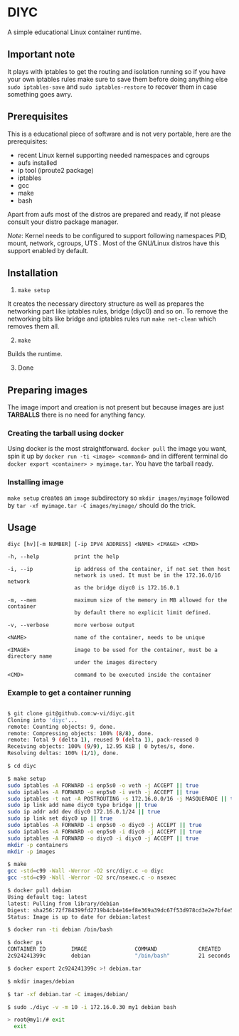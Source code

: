 # DIYC

A simple educational Linux container runtime.

## Important note

It plays with iptables to get the routing and isolation running so if
you have your own iptables rules make sure to save them before doing
anything else `sudo iptables-save` and `sudo iptables-restore` to
recover them in case something goes awry.

## Prerequisites

This is a educational piece of software and is not very portable, here
are the prerequisites:

- recent Linux kernel supporting needed namespaces and cgroups
- aufs installed
- ip tool (iproute2 package)
- iptables
- gcc
- make
- bash

Apart from aufs most of the distros are prepared and ready, if not
please consult your distro package manager.

*Note*: Kernel needs to be configured to support following namespaces
PID, mount, network, cgroups, UTS . Most of the GNU/Linux distros have
this support enabled by default.


## Installation

1. `make setup`

It creates the necessary directory structure as well as prepares the
networking part like iptables rules, bridge (diyc0) and so on. To
remove the networking bits like bridge and iptables rules run `make
net-clean` which removes them all.

2. `make`

Builds the runtime.

3. Done


## Preparing images

The image import and creation is not present but because images are
just **TARBALLS** there is no need for anything fancy.


### Creating the tarball using docker

Using docker is the most straightforward. `docker pull` the image you
want, spin it up by `docker run -ti <image> <command>` and in
different terminal do `docker export <container> > myimage.tar`. You
have the tarball ready.

### Installing image

`make setup` creates an `image` subdirectory so
`mkdir images/myimage` followed by
`tar -xf myimage.tar -C images/myimage/`
should do the trick.


## Usage

`diyc [hv][-m NUMBER] [-ip IPV4 ADDRESS] <NAME> <IMAGE> <CMD>`

    -h, --help           print the help

    -i, --ip             ip address of the container, if not set then host
                         network is used. It must be in the 172.16.0/16 network
                         as the bridge diyc0 is 172.16.0.1

    -m, --mem            maximum size of the memory in MB allowed for the container
                         by default there no explicit limit defined.

    -v, --verbose        more verbose output

    <NAME>               name of the container, needs to be unique

    <IMAGE>              image to be used for the container, must be a directory name
                         under the images directory

    <CMD>                command to be executed inside the container



### Example to get a container running

```sh

$ git clone git@github.com:w-vi/diyc.git
Cloning into 'diyc'...
remote: Counting objects: 9, done.
remote: Compressing objects: 100% (8/8), done.
remote: Total 9 (delta 1), reused 9 (delta 1), pack-reused 0
Receiving objects: 100% (9/9), 12.95 KiB | 0 bytes/s, done.
Resolving deltas: 100% (1/1), done.

$ cd diyc

$ make setup
sudo iptables -A FORWARD -i enp5s0 -o veth -j ACCEPT || true
sudo iptables -A FORWARD -o enp5s0 -i veth -j ACCEPT || true
sudo iptables -t nat -A POSTROUTING -s 172.16.0.0/16 -j MASQUERADE || true
sudo ip link add name diyc0 type bridge || true
sudo ip addr add dev diyc0 172.16.0.1/24 || true
sudo ip link set diyc0 up || true
sudo iptables -A FORWARD -i enp5s0 -o diyc0 -j ACCEPT || true
sudo iptables -A FORWARD -o enp5s0 -i diyc0 -j ACCEPT || true
sudo iptables -A FORWARD -o diyc0 -i diyc0 -j ACCEPT || true
mkdir -p containers
mkdir -p images

$ make
gcc -std=c99 -Wall -Werror -O2 src/diyc.c -o diyc
gcc -std=c99 -Wall -Werror -O2 src/nsexec.c -o nsexec

$ docker pull debian
Using default tag: latest
latest: Pulling from library/debian
Digest: sha256:72f784399fd2719b4cb4e16ef8e369a39dc67f53d978cd3e2e7bf4e502c7b793
Status: Image is up to date for debian:latest

$ docker run -ti debian /bin/bash

$ docker ps
CONTAINER ID        IMAGE               COMMAND             CREATED             STATUS              PORTS               NAMES
2c924241399c        debian              "/bin/bash"         21 seconds ago      Up 20 seconds                           epic_leavitt

$ docker export 2c924241399c >! debian.tar

$ mkdir images/debian

$ tar -xf debian.tar -C images/debian/

$ sudo ./diyc -v -m 10 -i 172.16.0.30 my1 debian bash

> root@my1:/# exit
  exit

```
